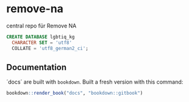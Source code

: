 # remove-na
 central repo für Remove NA

```sql
CREATE DATABASE lgbtiq_kg 
  CHARACTER SET = 'utf8'
  COLLATE = 'utf8_german2_ci';
```


## Documentation

´docs´ are built with `bookdown`.
Built a fresh version with this command:

````r
bookdown::render_book("docs", "bookdown::gitbook")
````